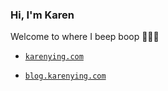 ### Hi, I'm Karen

Welcome to where I beep boop 👩🏻‍💻 

- [`karenying.com`](http://wwww.karenying.com/)

- [`blog.karenying.com`](http://www.blog.karenying.com/)


<!--
**karenying/karenying** is a ✨ _special_ ✨ repository because its `README.md` (this file) appears on your GitHub profile.

Here are some ideas to get you started:

- 🔭 I’m currently working on ...
- 🌱 I’m currently learning ...
- 👯 I’m looking to collaborate on ...
- 🤔 I’m looking for help with ...
- 💬 Ask me about ...
- 📫 How to reach me: ...
- 😄 Pronouns: ...
- ⚡ Fun fact: ...
-->
